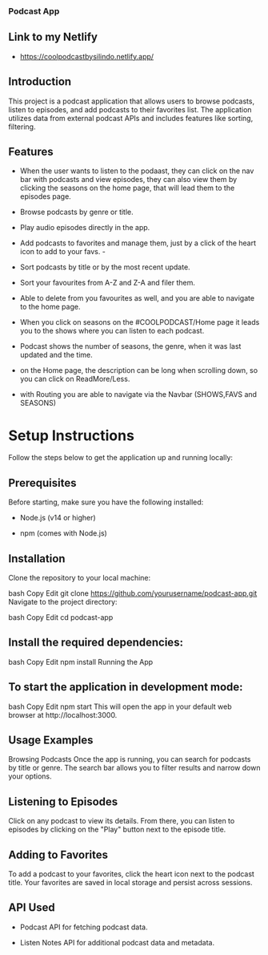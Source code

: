 ### Podcast App

## Link to my Netlify
* https://coolpodcastbysilindo.netlify.app/

## Introduction
This project is a podcast application that allows users to browse podcasts, listen to episodes, and add podcasts to their favorites list. The application utilizes data from external podcast APIs and includes features like sorting, filtering.


## Features
 * When the user wants to listen to the podaast, they can click on the nav bar with podcasts and view episodes, they 
 can also view them by clicking the seasons on the home page, that will lead them to the episodes page. 

 * Browse podcasts by genre or title.

* Play audio episodes directly in the app.

* Add podcasts to favorites and manage them, just by a click of the heart icon to add to your favs. *-*

* Sort podcasts by title or by the most recent update.

* Sort your favourites from A-Z and Z-A and filer them.

* Able to delete from you favourites as well, and you are able to navigate to the home page. 

* When you click on seasons on the #COOLPODCAST/Home page it leads you to the shows where you can listen to each podcast. 

* Podcast shows the number of seasons, the genre, when it was last updated and the time. 

* on the Home page, the description can be long when scrolling down, so you can click on ReadMore/Less. 

* with Routing you are able to navigate via the Navbar (SHOWS,FAVS and SEASONS)


# Setup Instructions
Follow the steps below to get the application up and running locally:

## Prerequisites
Before starting, make sure you have the following installed:

* Node.js (v14 or higher)

* npm (comes with Node.js)

## Installation
Clone the repository to your local machine:

bash
Copy
Edit
git clone https://github.com/yourusername/podcast-app.git
Navigate to the project directory:

bash
Copy
Edit
cd podcast-app
## Install the required dependencies:

bash
Copy
Edit
npm install
Running the App
## To start the application in development mode:

bash
Copy
Edit
npm start
This will open the app in your default web browser at http://localhost:3000.

## Usage Examples
Browsing Podcasts
Once the app is running, you can search for podcasts by title or genre. The search bar allows you to filter results and narrow down your options.

## Listening to Episodes
Click on any podcast to view its details. From there, you can listen to episodes by clicking on the "Play" button next to the episode title.

## Adding to Favorites
To add a podcast to your favorites, click the heart icon next to the podcast title. Your favorites are saved in local storage and persist across sessions.

## API Used
* Podcast API for fetching podcast data.

* Listen Notes API for additional podcast data and metadata.
